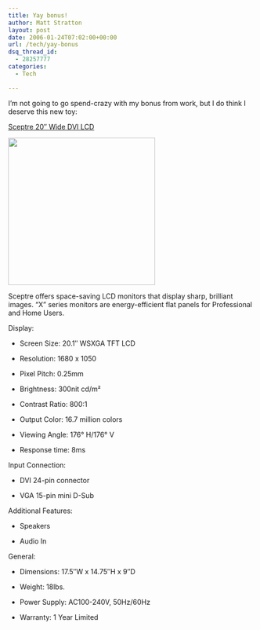 ```yaml
---
title: Yay bonus!
author: Matt Stratton
layout: post
date: 2006-01-24T07:02:00+00:00
url: /tech/yay-bonus
dsq_thread_id:
  - 28257777
categories:
  - Tech

---
```

I&#8217;m not going to go spend-crazy with my bonus from work, but I do think I deserve this new toy:

[Sceptre 20&#8243; Wide DVI LCD][1]

<img src="http://www.costco.com/Images/Content/Product/957556L.jpg" alt="" width="300" height="300" />

Sceptre offers space-saving LCD monitors that display sharp, brilliant images. &#8220;X&#8221; series monitors are energy-efficient flat panels for Professional and Home Users.

Display:

* Screen Size: 20.1&#8243; WSXGA TFT LCD
  
* Resolution: 1680 x 1050
  
* Pixel Pitch: 0.25mm
  
* Brightness: 300nit cd/m²
  
* Contrast Ratio: 800:1
  
* Output Color: 16.7 million colors
  
* Viewing Angle: 176° H/176° V
  
* Response time: 8ms

Input Connection:

* DVI 24-pin connector
  
* VGA 15-pin mini D-Sub

Additional Features:

* Speakers
  
* Audio In

General:

* Dimensions: 17.5&#8243;W x 14.75&#8243;H x 9&#8243;D
  
* Weight: 18lbs.
  
* Power Supply: AC100-240V, 50Hz/60Hz
  
* Warranty: 1 Year Limited

 [1]: http://www.costco.com/Browse/Product.aspx?Prodid=11097928&whse=BC&topnav=&browse=